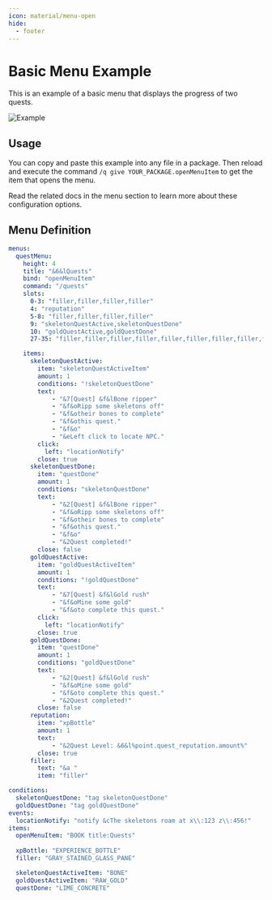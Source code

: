 ```yaml
---
icon: material/menu-open
hide:
  - footer
---
```

# Basic Menu Example

This is an example of a basic menu that displays the progress of two quests.

![Example](../_media/content/Documentation/Menu/ResultOverview.png)

## Usage
You can copy and paste this example into any file in a package. 
Then reload and execute the command `/q give YOUR_PACKAGE.openMenuItem` to get the item that opens the menu.

Read the related docs in the menu section to learn more about these configuration options.
  
## Menu Definition
``` YAML
menus:
  questMenu:
    height: 4
    title: "&6&lQuests"
    bind: "openMenuItem"
    command: "/quests"
    slots:
      0-3: "filler,filler,filler,filler"
      4: "reputation"
      5-8: "filler,filler,filler,filler"
      9: "skeletonQuestActive,skeletonQuestDone"
      10: "goldQuestActive,goldQuestDone"
      27-35: "filler,filler,filler,filler,filler,filler,filler,filler,filler"

    items:
      skeletonQuestActive:
        item: "skeletonQuestActiveItem"
        amount: 1
        conditions: "!skeletonQuestDone"
        text:
            - "&7[Quest] &f&lBone ripper"
            - "&f&oRipp some skeletons off"
            - "&f&otheir bones to complete"
            - "&f&othis quest."
            - "&f&o"
            - "&eLeft click to locate NPC."
        click:
          left: "locationNotify"
        close: true
      skeletonQuestDone:
        item: "questDone"
        amount: 1
        conditions: "skeletonQuestDone"
        text:
            - "&2[Quest] &f&lBone ripper"
            - "&f&oRipp some skeletons off"
            - "&f&otheir bones to complete"
            - "&f&othis quest."
            - "&f&o"
            - "&2Quest completed!"
        close: false
      goldQuestActive:
        item: "goldQuestActiveItem"
        amount: 1
        conditions: "!goldQuestDone"
        text:
            - "&7[Quest] &f&lGold rush"
            - "&f&oMine some gold"
            - "&f&oto complete this quest."
        click:
          left: "locationNotify"
        close: true
      goldQuestDone:
        item: "questDone"
        amount: 1
        conditions: "goldQuestDone"
        text:
            - "&2[Quest] &f&lGold rush"
            - "&f&oMine some gold"
            - "&f&oto complete this quest."
            - "&2Quest completed!"
        close: false
      reputation:
        item: "xpBottle" 
        amount: 1
        text:
            - "&2Quest Level: &6&l%point.quest_reputation.amount%"
        close: true
      filler: 
        text: "&a "
        item: "filler"

conditions:
  skeletonQuestDone: "tag skeletonQuestDone"
  goldQuestDone: "tag goldQuestDone"
events:
  locationNotify: "notify &cThe skeletons roam at x\\:123 z\\:456!"
items:
  openMenuItem: "BOOK title:Quests"
  
  xpBottle: "EXPERIENCE_BOTTLE"
  filler: "GRAY_STAINED_GLASS_PANE"

  skeletonQuestActiveItem: "BONE"
  goldQuestActiveItem: "RAW_GOLD"
  questDone: "LIME_CONCRETE"
```

